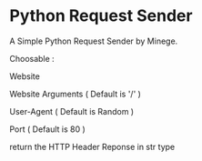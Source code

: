 # Python Request Sender
A Simple Python Request Sender by Minege.

Choosable :

Website

Website Arguments ( Default is '/' )

User-Agent ( Default is Random )

Port ( Default is 80 )

return the HTTP Header Reponse in str type
